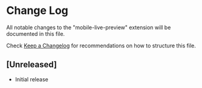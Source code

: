 # Change Log

All notable changes to the "mobile-live-preview" extension will be documented in this file.

Check [Keep a Changelog](http://keepachangelog.com/) for recommendations on how to structure this file.

## [Unreleased]

- Initial release